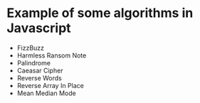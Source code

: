 # Example of some algorithms in Javascript

- FizzBuzz
- Harmless Ransom Note
- Palindrome
- Caeasar Cipher
- Reverse Words
- Reverse Array In Place
- Mean Median Mode
